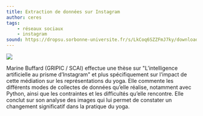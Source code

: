 ```yaml
---
title: Extraction de données sur Instagram
author: ceres
tags:
    - réseaux sociaux
    - instagram
sound: https://dropsu.sorbonne-universite.fr/s/LkCoq6SZZFmJ7ky/download?path=%2FPODCASTS&files=Podcast_9_Marine_Buffard.mp3
---
```


![](instagram.png)

Marine Buffard (GRIPIC / SCAI) effectue une thèse sur "L’intelligence artificielle au prisme d’Instagram" et plus spécifiquement sur l’impact de cette médiation sur les représentations du yoga. Elle commente les différents modes de collectes de données qu’elle réalise, notamment avec Python, ainsi que les contraintes et les difficultés qu’elle rencontre. Elle conclut sur son analyse des images qui lui permet de constater un changement significatif dans la pratique du yoga.
